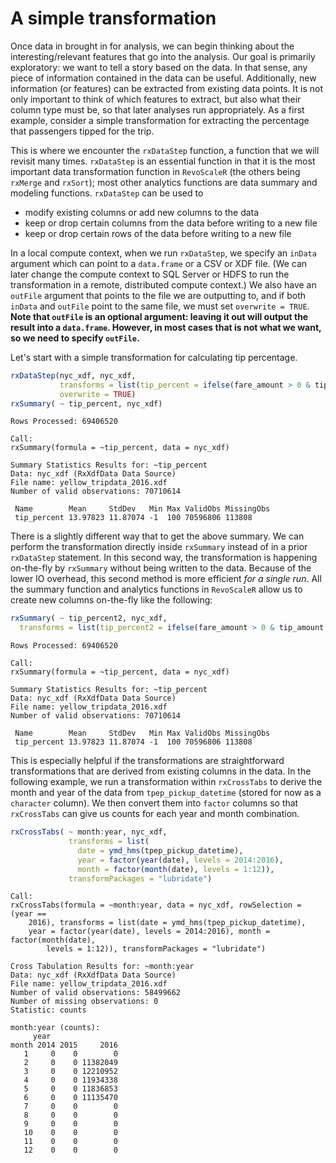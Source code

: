 # A simple transformation

Once data in brought in for analysis, we can begin thinking about the interesting\/relevant features that go into the analysis.  Our goal is primarily exploratory: we want to tell a story based on the data.  In that sense, any piece of information contained in the data can be useful.  Additionally, new information \(or features\) can be extracted from existing data points.  It is not only important to think of which features to extract, but also what their column type must be, so that later analyses run appropriately.  As a first example, consider a simple transformation for extracting the percentage that passengers tipped for the trip.

This is where we encounter the `rxDataStep` function, a function that we will revisit many times. `rxDataStep` is an essential function in that it is the most important data transformation function in `RevoScaleR` \(the others being `rxMerge` and `rxSort`\); most other analytics functions are data summary and modeling functions.  `rxDataStep` can be used to

* modify existing columns or add new columns to the data
* keep or drop certain columns from the data before writing to a new file
* keep or drop certain rows of the data before writing to a new file

In a local compute context, when we run `rxDataStep`, we specify an `inData` argument which can point to a `data.frame` or a CSV or XDF file. \(We can later change the compute context to SQL Server or HDFS to run the transformation in a remote, distributed compute context.\) We also have an `outFile` argument that points to the file we are outputting to, and if both `inData` and `outFile` point to the same file, we must set `overwrite = TRUE`.  **Note that **`outFile`** is an optional argument: leaving it out will output the result into a **`data.frame`**.  However, in most cases that is not what we want, so we need to specify **`outFile`**.**

Let's start with a simple transformation for calculating tip percentage.

```R
rxDataStep(nyc_xdf, nyc_xdf, 
           transforms = list(tip_percent = ifelse(fare_amount > 0 & tip_amount < fare_amount, round(tip_amount*100 / fare_amount, 0), NA)),
           overwrite = TRUE)
rxSummary( ~ tip_percent, nyc_xdf)
```

```Rout
Rows Processed: 69406520 

Call:
rxSummary(formula = ~tip_percent, data = nyc_xdf)

Summary Statistics Results for: ~tip_percent
Data: nyc_xdf (RxXdfData Data Source)
File name: yellow_tripdata_2016.xdf
Number of valid observations: 70710614 
 
 Name        Mean     StdDev   Min Max ValidObs MissingObs
 tip_percent 13.97823 11.87074 -1  100 70596806 113808  
 ```

There is a slightly different way that to get the above summary. We can perform the transformation directly inside `rxSummary` instead of in a prior `rxDataStep` statement. In this second way, the transformation is happening on-the-fly by `rxSummary` without being written to the data. Because of the lower IO overhead, this second method is more efficient *for a single run*. All the summary function and analytics functions in `RevoScaleR` allow us to create new columns on-the-fly like the following:

```R
rxSummary( ~ tip_percent2, nyc_xdf, 
  transforms = list(tip_percent2 = ifelse(fare_amount > 0 & tip_amount < fare_amount, round(tip_amount * 100 / fare_amount, 0), NA)))
```

```Rout
Rows Processed: 69406520 

Call:
rxSummary(formula = ~tip_percent, data = nyc_xdf)

Summary Statistics Results for: ~tip_percent
Data: nyc_xdf (RxXdfData Data Source)
File name: yellow_tripdata_2016.xdf
Number of valid observations: 70710614 
 
 Name        Mean     StdDev   Min Max ValidObs MissingObs
 tip_percent 13.97823 11.87074 -1  100 70596806 113808  
 ```

This is especially helpful if the transformations are straightforward transformations that are derived from existing columns in the data. In the following example, we run a transformation within `rxCrossTabs` to derive the month and year of the data from `tpep_pickup_datetime` (stored for now as a `character` column). We then convert them into `factor` columns so that `rxCrossTabs` can give us counts for each year and month combination.

```R
rxCrossTabs( ~ month:year, nyc_xdf, 
             transforms = list(
               date = ymd_hms(tpep_pickup_datetime), 
               year = factor(year(date), levels = 2014:2016), 
               month = factor(month(date), levels = 1:12)), 
             transformPackages = "lubridate")
```

```Rout
Call:
rxCrossTabs(formula = ~month:year, data = nyc_xdf, rowSelection = (year == 
    2016), transforms = list(date = ymd_hms(tpep_pickup_datetime), 
    year = factor(year(date), levels = 2014:2016), month = factor(month(date), 
        levels = 1:12)), transformPackages = "lubridate")

Cross Tabulation Results for: ~month:year
Data: nyc_xdf (RxXdfData Data Source)
File name: yellow_tripdata_2016.xdf
Number of valid observations: 58499662
Number of missing observations: 0 
Statistic: counts 
 
month:year (counts):
     year
month 2014 2015     2016
   1     0    0        0
   2     0    0 11382049
   3     0    0 12210952
   4     0    0 11934338
   5     0    0 11836853
   6     0    0 11135470
   7     0    0        0
   8     0    0        0
   9     0    0        0
   10    0    0        0
   11    0    0        0
   12    0    0        0
 ```